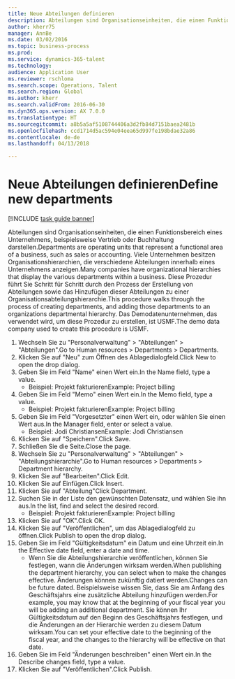 ```yaml
--- 
title: Neue Abteilungen definieren
description: Abteilungen sind Organisationseinheiten, die einen Funktionsbereich eines Unternehmens, beispielsweise Vertrieb oder Buchhaltung darstellen.
author: kherr75
manager: AnnBe
ms.date: 03/02/2016
ms.topic: business-process
ms.prod: 
ms.service: dynamics-365-talent
ms.technology: 
audience: Application User
ms.reviewer: rschloma
ms.search.scope: Operations, Talent
ms.search.region: Global
ms.author: kherr
ms.search.validFrom: 2016-06-30
ms.dyn365.ops.version: AX 7.0.0
ms.translationtype: HT
ms.sourcegitcommit: a8b5a5af5108744406a3d2fb84d7151baea2481b
ms.openlocfilehash: ccd1714d5ac594e04eea65d997fe198bdae32a86
ms.contentlocale: de-de
ms.lasthandoff: 04/13/2018

---
```

# <a name="define-new-departments"></a><span data-ttu-id="91563-103">Neue Abteilungen definieren</span><span class="sxs-lookup"><span data-stu-id="91563-103">Define new departments</span></span>

[!INCLUDE [task guide banner](../../includes/task-guide-banner.md)]

<span data-ttu-id="91563-104">Abteilungen sind Organisationseinheiten, die einen Funktionsbereich eines Unternehmens, beispielsweise Vertrieb oder Buchhaltung darstellen.</span><span class="sxs-lookup"><span data-stu-id="91563-104">Departments are operating units that represent a functional area of a business, such as sales or accounting.</span></span> <span data-ttu-id="91563-105">Viele Unternehmen besitzen Organisationshierarchien, die verschiedene Abteilungen innerhalb eines Unternehmens anzeigen.</span><span class="sxs-lookup"><span data-stu-id="91563-105">Many companies have organizational hierarchies that display the various departments within a business.</span></span> <span data-ttu-id="91563-106">Diese Prozedur führt Sie Schritt für Schritt durch den Prozess der Erstellung von Abteilungen sowie das Hinzufügen dieser Abteilungen zu einer Organisationsabteilungshierarchie.</span><span class="sxs-lookup"><span data-stu-id="91563-106">This procedure walks through the process of creating departments, and adding those departments to an organizations departmental hierarchy.</span></span> <span data-ttu-id="91563-107">Das Demodatenunternehmen, das verwendet wird, um diese Prozedur zu erstellen, ist USMF.</span><span class="sxs-lookup"><span data-stu-id="91563-107">The demo data company used to create this procedure is USMF.</span></span>

1. <span data-ttu-id="91563-108">Wechseln Sie zu "Personalverwaltung" > "Abteilungen" > "Abteilungen".</span><span class="sxs-lookup"><span data-stu-id="91563-108">Go to Human resources > Departments > Departments.</span></span>
2. <span data-ttu-id="91563-109">Klicken Sie auf "Neu" zum Öffnen des Ablagedialogfeld.</span><span class="sxs-lookup"><span data-stu-id="91563-109">Click New to open the drop dialog.</span></span>
3. <span data-ttu-id="91563-110">Geben Sie im Feld "Name" einen Wert ein.</span><span class="sxs-lookup"><span data-stu-id="91563-110">In the Name field, type a value.</span></span>
    * <span data-ttu-id="91563-111">Beispiel: Projekt fakturieren</span><span class="sxs-lookup"><span data-stu-id="91563-111">Example: Project billing</span></span>  
4. <span data-ttu-id="91563-112">Geben Sie im Feld "Memo" einen Wert ein.</span><span class="sxs-lookup"><span data-stu-id="91563-112">In the Memo field, type a value.</span></span>
    * <span data-ttu-id="91563-113">Beispiel: Projekt fakturieren</span><span class="sxs-lookup"><span data-stu-id="91563-113">Example: Project billing</span></span>  
5. <span data-ttu-id="91563-114">Geben Sie im Feld "Vorgesetzter" einen Wert ein, oder wählen Sie einen Wert aus.</span><span class="sxs-lookup"><span data-stu-id="91563-114">In the Manager field, enter or select a value.</span></span>
    * <span data-ttu-id="91563-115">Beispiel: Jodi Christiansen</span><span class="sxs-lookup"><span data-stu-id="91563-115">Example: Jodi Christiansen</span></span>  
6. <span data-ttu-id="91563-116">Klicken Sie auf "Speichern".</span><span class="sxs-lookup"><span data-stu-id="91563-116">Click Save.</span></span>
7. <span data-ttu-id="91563-117">Schließen Sie die Seite.</span><span class="sxs-lookup"><span data-stu-id="91563-117">Close the page.</span></span>
8. <span data-ttu-id="91563-118">Wechseln Sie zu "Personalverwaltung" > "Abteilungen" > "Abteilungshierarchie".</span><span class="sxs-lookup"><span data-stu-id="91563-118">Go to Human resources > Departments > Department hierarchy.</span></span>
9. <span data-ttu-id="91563-119">Klicken Sie auf "Bearbeiten".</span><span class="sxs-lookup"><span data-stu-id="91563-119">Click Edit.</span></span>
10. <span data-ttu-id="91563-120">Klicken Sie auf Einfügen.</span><span class="sxs-lookup"><span data-stu-id="91563-120">Click Insert.</span></span>
11. <span data-ttu-id="91563-121">Klicken Sie auf "Abteilung"</span><span class="sxs-lookup"><span data-stu-id="91563-121">Click Department.</span></span>
12. <span data-ttu-id="91563-122">Suchen Sie in der Liste den gewünschten Datensatz, und wählen Sie ihn aus.</span><span class="sxs-lookup"><span data-stu-id="91563-122">In the list, find and select the desired record.</span></span>
    * <span data-ttu-id="91563-123">Beispiel: Projekt fakturieren</span><span class="sxs-lookup"><span data-stu-id="91563-123">Example: Project billing</span></span>  
13. <span data-ttu-id="91563-124">Klicken Sie auf "OK".</span><span class="sxs-lookup"><span data-stu-id="91563-124">Click OK.</span></span>
14. <span data-ttu-id="91563-125">Klicken Sie auf "Veröffentlichen", um das Ablagedialogfeld zu öffnen.</span><span class="sxs-lookup"><span data-stu-id="91563-125">Click Publish to open the drop dialog.</span></span>
15. <span data-ttu-id="91563-126">Geben Sie im Feld "Gültigkeitsdatum" ein Datum und eine Uhrzeit ein.</span><span class="sxs-lookup"><span data-stu-id="91563-126">In the Effective date field, enter a date and time.</span></span>
    * <span data-ttu-id="91563-127">Wenn Sie die Abteilungshierarchie veröffentlichen, können Sie festlegen, wann die Änderungen wirksam werden.</span><span class="sxs-lookup"><span data-stu-id="91563-127">When publishing the department hierarchy, you can select when to make the changes effective.</span></span> <span data-ttu-id="91563-128">Änderungen können zukünftig datiert werden.</span><span class="sxs-lookup"><span data-stu-id="91563-128">Changes can be future dated.</span></span> <span data-ttu-id="91563-129">Beispielsweise wissen Sie, dass Sie am Anfang des Geschäftsjahrs eine zusätzliche Abteilung hinzufügen werden.</span><span class="sxs-lookup"><span data-stu-id="91563-129">For example, you may know that at the beginning of your fiscal year you will be adding an additional department.</span></span> <span data-ttu-id="91563-130">Sie können Ihr Gültigkeitsdatum auf den Beginn des Geschäftsjahrs festlegen, und die Änderungen an der Hierarchie werden zu diesem Datum wirksam.</span><span class="sxs-lookup"><span data-stu-id="91563-130">You can set your effective date to the beginning of the fiscal year, and the changes to the hierarchy will be effective on that date.</span></span>  
16. <span data-ttu-id="91563-131">Geben Sie im Feld "Änderungen beschreiben" einen Wert ein.</span><span class="sxs-lookup"><span data-stu-id="91563-131">In the Describe changes field, type a value.</span></span>
17. <span data-ttu-id="91563-132">Klicken Sie auf "Veröffentlichen".</span><span class="sxs-lookup"><span data-stu-id="91563-132">Click Publish.</span></span>



